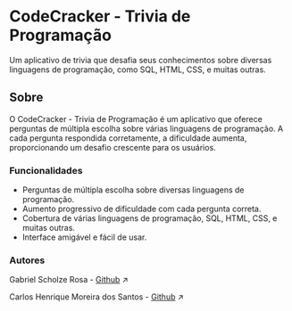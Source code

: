 # CodeCracker - Trivia de Programação

Um aplicativo de trivia que desafia seus conhecimentos sobre diversas linguagens de programação, como SQL, HTML, CSS, e muitas outras.

## Sobre

O CodeCracker - Trivia de Programação é um aplicativo que oferece perguntas de múltipla escolha sobre várias linguagens de programação. A cada pergunta respondida corretamente, a dificuldade aumenta, proporcionando um desafio crescente para os usuários.

### Funcionalidades

- Perguntas de múltipla escolha sobre diversas linguagens de programação.
- Aumento progressivo de dificuldade com cada pergunta correta.
- Cobertura de várias linguagens de programação, SQL, HTML, CSS, e muitas outras.
- Interface amigável e fácil de usar.


### Autores

Gabriel Scholze Rosa - <a target="_blank" href="https://github.com/gabrielscholze-r">Github</a> :arrow_upper_right:

Carlos Henrique Moreira dos Santos - <a target="_blank" href="https://github.com/carlinhos11012">Github</a> :arrow_upper_right: